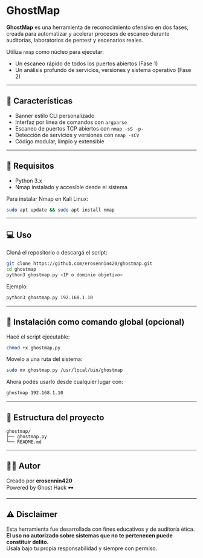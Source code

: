 # GhostMap

**GhostMap** es una herramienta de reconocimiento ofensivo en dos fases, creada para automatizar y acelerar procesos de escaneo durante auditorías, laboratorios de pentest y escenarios reales.

Utiliza `nmap` como núcleo para ejecutar:
- Un escaneo rápido de todos los puertos abiertos (Fase 1)
- Un análisis profundo de servicios, versiones y sistema operativo (Fase 2)

---

## 🧠 Características

- Banner estilo CLI personalizado
- Interfaz por línea de comandos con `argparse`
- Escaneo de puertos TCP abiertos con `nmap -sS -p-`
- Detección de servicios y versiones con `nmap -sCV`
- Código modular, limpio y extensible

---

## 🚀 Requisitos

- Python 3.x
- Nmap instalado y accesible desde el sistema

Para instalar Nmap en Kali Linux:

```bash
sudo apt update && sudo apt install nmap
```

---

## 💻 Uso

Cloná el repositorio o descargá el script:

```bash
git clone https://github.com/erosennin420/ghostmap.git
cd ghostmap
python3 ghostmap.py <IP o dominio objetivo>
```

Ejemplo:

```bash
python3 ghostmap.py 192.168.1.10
```

---

## 🔧 Instalación como comando global (opcional)

Hacé el script ejecutable:

```bash
chmod +x ghostmap.py
```

Movelo a una ruta del sistema:

```bash
sudo mv ghostmap.py /usr/local/bin/ghostmap
```

Ahora podés usarlo desde cualquier lugar con:

```bash
ghostmap 192.168.1.10
```

---

## 📁 Estructura del proyecto

```
ghostmap/
├── ghostmap.py
└── README.md
```

---

## 🧑‍💻 Autor

Creado por **erosennin420**  
Powered by Ghost Hack 🕶️

---

## ⚠️ Disclaimer

Esta herramienta fue desarrollada con fines educativos y de auditoría ética.  
**El uso no autorizado sobre sistemas que no te pertenecen puede constituir delito.**  
Usala bajo tu propia responsabilidad y siempre con permiso.
